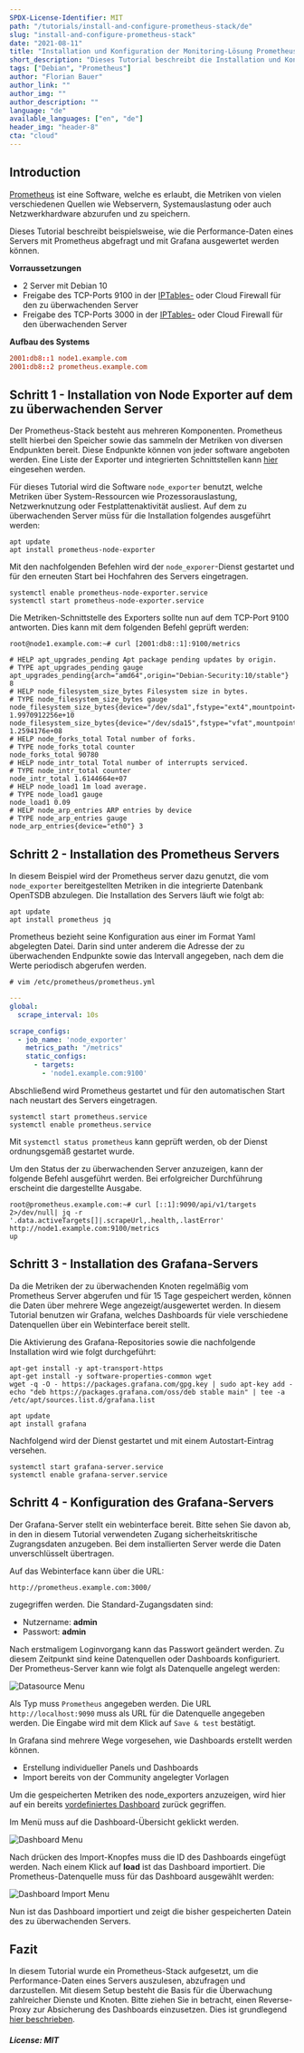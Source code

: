 ```yaml
---
SPDX-License-Identifier: MIT
path: "/tutorials/install-and-configure-prometheus-stack/de"
slug: "install-and-configure-prometheus-stack"
date: "2021-08-11"
title: "Installation und Konfiguration der Monitoring-Lösung Prometheus"
short_description: "Dieses Tutorial beschreibt die Installation und Konfiguration von Prometheus, Node_exporter und Grafana"
tags: ["Debian", "Prometheus"]
author: "Florian Bauer"
author_link: ""
author_img: ""
author_description: ""
language: "de"
available_languages: ["en", "de"]
header_img: "header-8"
cta: "cloud"
---
```


## Introduction

[Prometheus](https://prometheus.io) ist eine Software, welche es erlaubt, die Metriken von vielen verschiedenen Quellen wie Webservern, Systemauslastung oder auch Netzwerkhardware abzurufen und zu speichern.

Dieses Tutorial beschreibt beispielsweise, wie die Performance-Daten eines Servers mit Prometheus abgefragt und mit Grafana ausgewertet werden können.

**Vorraussetzungen**

* 2 Server mit Debian 10
* Freigabe des TCP-Ports 9100 in der [IPTables-](https://community.hetzner.com/tutorials/iptables) oder Cloud Firewall für den zu überwachenden Server
* Freigabe des TCP-Ports 3000 in der [IPTables-](https://community.hetzner.com/tutorials/iptables) oder Cloud Firewall für den überwachenden Server

**Aufbau des Systems**

```conf
2001:db8::1 node1.example.com
2001:db8::2 prometheus.example.com
```

## Schritt 1 - Installation von Node Exporter auf dem zu überwachenden Server

Der Prometheus-Stack besteht aus mehreren Komponenten. Prometheus stellt hierbei den Speicher sowie das sammeln der Metriken von diversen Endpunkten bereit. Diese Endpunkte können von jeder software angeboten werden. Eine Liste der Exporter und integrierten Schnittstellen kann [hier](https://prometheus.io/docs/instrumenting/exporters/) eingesehen werden.

Für dieses Tutorial wird die Software `node_exporter` benutzt, welche Metriken über System-Ressourcen wie Prozessorauslastung, Netzwerknutzung oder Festplattenaktivität ausliest.
Auf dem zu überwachenden Server müss für die Installation folgendes ausgeführt werden:

```shell
apt update
apt install prometheus-node-exporter
```

Mit den nachfolgenden Befehlen wird der `node_exporer`-Dienst gestartet und für den erneuten Start bei Hochfahren des Servers eingetragen.

```shell
systemctl enable prometheus-node-exporter.service
systemctl start prometheus-node-exporter.service
```

Die Metriken-Schnittstelle des Exporters sollte nun auf dem TCP-Port 9100 antworten. Dies kann mit dem folgenden Befehl geprüft werden:

```shell
root@node1.example.com:~# curl [2001:db8::1]:9100/metrics

# HELP apt_upgrades_pending Apt package pending updates by origin.
# TYPE apt_upgrades_pending gauge
apt_upgrades_pending{arch="amd64",origin="Debian-Security:10/stable"} 8
# HELP node_filesystem_size_bytes Filesystem size in bytes.
# TYPE node_filesystem_size_bytes gauge
node_filesystem_size_bytes{device="/dev/sda1",fstype="ext4",mountpoint="/"} 1.9970912256e+10
node_filesystem_size_bytes{device="/dev/sda15",fstype="vfat",mountpoint="/boot/efi"} 1.2594176e+08
# HELP node_forks_total Total number of forks.
# TYPE node_forks_total counter
node_forks_total 90780
# HELP node_intr_total Total number of interrupts serviced.
# TYPE node_intr_total counter
node_intr_total 1.6144664e+07
# HELP node_load1 1m load average.
# TYPE node_load1 gauge
node_load1 0.09
# HELP node_arp_entries ARP entries by device
# TYPE node_arp_entries gauge
node_arp_entries{device="eth0"} 3
```

## Schritt 2 - Installation des Prometheus Servers

In diesem Beispiel wird der Prometheus server dazu genutzt, die vom `node_exporter` bereitgestellten Metriken in die integrierte Datenbank OpenTSDB abzulegen. Die Installation des Servers läuft wie folgt ab:

```shell
apt update
apt install prometheus jq
```

Prometheus bezieht seine Konfiguration aus einer im Format Yaml abgelegten Datei. Darin sind unter anderem die Adresse der zu überwachenden Endpunkte sowie das Intervall angegeben, nach dem die Werte periodisch abgerufen werden.

```# vim /etc/prometheus/prometheus.yml```

```yaml
---
global:
  scrape_interval: 10s

scrape_configs:
  - job_name: 'node_exporter'
    metrics_path: "/metrics"
    static_configs:
      - targets:
        - 'node1.example.com:9100'
```

Abschließend wird Prometheus gestartet und für den automatischen Start nach neustart des Servers eingetragen.

```shell
systemctl start prometheus.service
systemctl enable prometheus.service
```

Mit ```systemctl status prometheus``` kann geprüft werden, ob der Dienst ordnungsgemäß gestartet wurde.

Um den Status der zu überwachenden Server anzuzeigen, kann der folgende Befehl ausgeführt werden. Bei erfolgreicher Durchführung erscheint die dargestellte Ausgabe.

```shell
root@prometheus.example.com:~# curl [::1]:9090/api/v1/targets 2>/dev/null| jq -r '.data.activeTargets[]|.scrapeUrl,.health,.lastError'
http://node1.example.com:9100/metrics
up
```

## Schritt 3 - Installation des Grafana-Servers

Da die Metriken der zu überwachenden Knoten regelmäßig vom Prometheus Server abgerufen und für 15 Tage gespeichert werden, können die Daten über mehrere Wege angezeigt/ausgewertet werden.
In diesem Tutorial benutzen wir Grafana, welches Dashboards für viele verschiedene Datenquellen über ein Webinterface bereit stellt.

Die Aktivierung des Grafana-Repositories sowie die nachfolgende Installation wird wie folgt durchgeführt:

```shell
apt-get install -y apt-transport-https
apt-get install -y software-properties-common wget
wget -q -O - https://packages.grafana.com/gpg.key | sudo apt-key add -
echo "deb https://packages.grafana.com/oss/deb stable main" | tee -a /etc/apt/sources.list.d/grafana.list

apt update
apt install grafana
```

Nachfolgend wird der Dienst gestartet und mit einem Autostart-Eintrag versehen.

```shell
systemctl start grafana-server.service
systemctl enable grafana-server.service
```

## Schritt 4 - Konfiguration des Grafana-Servers

Der Grafana-Server stellt ein webinterface bereit. Bitte sehen Sie davon ab, in den in diesem Tutorial verwendeten Zugang sicherheitskritische Zugrangsdaten anzugeben.
Bei dem installierten Server werde die Daten unverschlüsselt übertragen.

Auf das Webinterface kann über die URL:

```url
http://prometheus.example.com:3000/
```

zugegriffen werden. Die Standard-Zugangsdaten sind:

* Nutzername: **admin**
* Passwort: **admin**

Nach erstmaligem Loginvorgang kann das Passwort geändert werden.
Zu diesem Zeitpunkt sind keine Datenquellen oder Dashboards konfiguriert. Der Prometheus-Server kann wie folgt als Datenquelle angelegt werden:

![Datasource Menu](images/datasource_menu.png)

Als Typ muss ```Prometheus``` angegeben werden. Die URL ```http://localhost:9090``` muss als URL für die Datenquelle angegeben werden. Die Eingabe wird mit dem Klick auf ```Save & test``` bestätigt.

In Grafana sind mehrere Wege vorgesehen, wie Dashboards erstellt werden können.

* Erstellung individueller Panels und Dashboards
* Import bereits von der Community angelegter Vorlagen

Um die gespeicherten Metriken des node_exporters anzuzeigen, wird hier auf ein bereits [vordefiniertes Dashboard](https://grafana.com/grafana/dashboards/1860) zurück gegriffen.

Im Menü muss auf die Dashboard-Übersicht geklickt werden.

![Dashboard Menu](images/dashboard_menu.png)

Nach drücken des Import-Knopfes muss die ID des Dashboards eingefügt werden. Nach einem Klick auf **load** ist das Dashboard importiert.
Die Prometheus-Datenquelle muss für das Dashboard ausgewählt werden:

![Dashboard Import Menu](images/dashboard_import.png)

Nun ist das Dashboard importiert und zeigt die bisher gespeicherten Datein des zu überwachenden Servers.

## Fazit

In diesem Tutorial wurde ein Prometheus-Stack aufgesetzt, um die Performance-Daten eines Servers auszulesen, abzufragen und darzustellen. Mit diesem Setup besteht die Basis für die Überwachung zahlreicher Dienste und Knoten.
Bitte ziehen Sie in betracht, einen Reverse-Proxy zur Absicherung des Dashboards einzusetzen. Dies ist grundlegend [hier beschrieben](https://community.hetzner.com/tutorials/install-and-secure-nginx-lets-encrypt-debian-10).

##### License: MIT

<!--

Contributor's Certificate of Origin

By making a contribution to this project, I certify that:

(a) The contribution was created in whole or in part by me and I have
    the right to submit it under the license indicated in the file; or

(b) The contribution is based upon previous work that, to the best of my
    knowledge, is covered under an appropriate license and I have the
    right under that license to submit that work with modifications,
    whether created in whole or in part by me, under the same license
    (unless I am permitted to submit under a different license), as
    indicated in the file; or

(c) The contribution was provided directly to me by some other person
    who certified (a), (b) or (c) and I have not modified it.

(d) I understand and agree that this project and the contribution are
    public and that a record of the contribution (including all personal
    information I submit with it, including my sign-off) is maintained
    indefinitely and may be redistributed consistent with this project
    or the license(s) involved.

Signed-off-by: Florian Bauer
